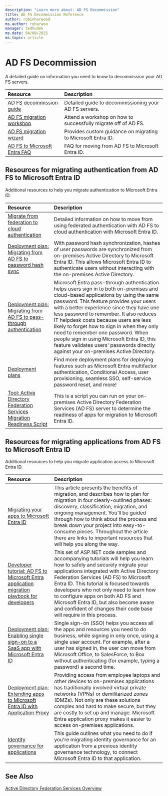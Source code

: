 ```yaml
---
description: "Learn more about: AD FS Decommission"
title: AD FS Decommission Reference
author: robinharwood
ms.author: roharwoo
manager: tedhudek
ms.date: 04/08/2025
ms.topic: article
---
```

# AD FS Decommission

A detailed guide on information you need to know to decommission your AD FS servers.

| Resource  | Description  |
|:-----------|:-------------|
|[AD FS decommission guide](../ad-fs/decommission/adfs-decommission-guide.md)|Detailed guide to decommissioning your AD FS servers.|
|[AD FS migration workshop](https://aka.ms/adfs2azureadworkshop)|Attend a workshop on how to successfully migrate off of AD FS.|
|[AD FS migration wizard](https://aka.ms/ADFS2AAD/Guide)|Provides custom guidance on migrating to Microsoft Entra ID.|
|[AD FS to Microsoft Entra FAQ](../ad-fs/decommission/ad-fs-to-azure-ad-faq.md)|FAQ for moving from AD FS to Microsoft Entra ID.|

<a name='resources-for-migrating-authentication-from-ad-fs-to-azure-active-directory'></a>

## Resources for migrating authentication from AD FS to Microsoft Entra ID

Additional resources to help you migrate authentication to Microsoft Entra ID.

| Resource  | Description  |
|:-----------|:-------------|
| [Migrate from federation to cloud authentication](/azure/active-directory/hybrid/migrate-from-federation-to-cloud-authentication)|Detailed information on how to move from using federated authentication with AD FS to cloud authentication with Microsoft Entra ID.|
| [Deployment plan: Migrating from AD FS to password hash sync](https://aka.ms/ADFSTOPHSDPDownload) | With password hash synchronization, hashes of user passwords are synchronized from on-premises Active Directory to Microsoft Entra ID. This allows Microsoft Entra ID to authenticate users without interacting with the on-premises Active Directory.|
| [Deployment plan: Migrating from AD FS to pass-through authentication](https://aka.ms/ADFSTOPTADPDownload)|Microsoft Entra pass-through authentication helps users sign in to both on-premises and cloud-based applications by using the same password. This feature provides your users with a better experience since they have one less password to remember. It also reduces IT helpdesk costs because users are less likely to forget how to sign in when they only need to remember one password. When people sign in using Microsoft Entra ID, this feature validates users' passwords directly against your on-premises Active Directory.|
| [Deployment plans](/azure/active-directory/fundamentals/active-directory-deployment-plans) | Find more deployment plans for deploying features such as Microsoft Entra multifactor authentication, Conditional Access, user provisioning, seamless SSO, self-service password reset, and more! |
| [Tool: Active Directory Federation Services Migration Readiness Script](https://aka.ms/migrateapps/adfstools) | This is a script you can run on your on-premises Active Directory Federation Services (AD FS) server to determine the readiness of apps for migration to Microsoft Entra ID.|

## Resources for migrating applications from AD FS to Microsoft Entra ID
<a name='resources-for-migrating-applications-from-ad-fs-to-azure-active-directory'></a>

Additional resources to help you migrate application access to Microsoft Entra ID.

| Resource  | Description  |
|:-----------|:-------------|
|[Migrating your apps to Microsoft Entra ID](https://aka.ms/migrateapps/whitepaper) | This article presents the benefits of migration, and describes how to plan for migration in four clearly-outlined phases: discovery, classification, migration, and ongoing management. You’ll be guided through how to think about the process and break down your project into easy-to-consume pieces. Throughout the article there are links to important resources that will help you along the way. |
|[Developer tutorial: AD FS to Microsoft Entra application migration playbook for developers](https://aka.ms/adfsplaybook) | This set of ASP.NET code samples and accompanying tutorials will help you learn how to safely and securely migrate your applications integrated with Active Directory Federation Services (AD FS) to Microsoft Entra ID. This tutorial is focused towards developers who not only need to learn how to configure apps on both AD FS and Microsoft Entra ID, but also become aware and confident of changes their code base will require in this process.|
| [Deployment plan: Enabling single sign-on to a SaaS app with Microsoft Entra ID](https://aka.ms/SSODPDownload) | Single sign-on (SSO) helps you access all the apps and resources you need to do business, while signing in only once, using a single user account. For example, after a user has signed in, the user can move from Microsoft Office, to SalesForce, to Box without authenticating (for example, typing a password) a second time.
| [Deployment plan: Extending apps to Microsoft Entra ID with Application Proxy](https://aka.ms/AppProxyDPDownload)| Providing access from employee laptops and other devices to on-premises applications has traditionally involved virtual private networks (VPNs) or demilitarized zones (DMZs). Not only are these solutions complex and hard to make secure, but they are costly to set up and manage. Microsoft Entra application proxy makes it easier to access on-premises applications. |
| [Identity governance for applications](/azure/active-directory/governance/identity-governance-applications-prepare)| This guide outlines what you need to do if you're migrating identity governance for an application from a previous identity governance technology, to connect Microsoft Entra ID to that application.|


















## See Also

[Active Directory Federation Services Overview](./ad-fs-overview.md)
